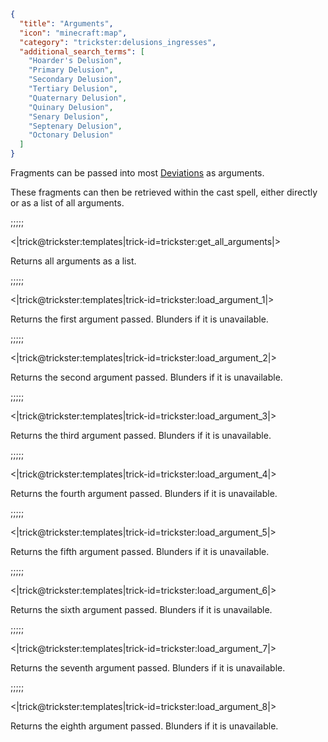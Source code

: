 ```json
{
  "title": "Arguments",
  "icon": "minecraft:map",
  "category": "trickster:delusions_ingresses",
  "additional_search_terms": [
    "Hoarder's Delusion",
    "Primary Delusion",
    "Secondary Delusion",
    "Tertiary Delusion",
    "Quaternary Delusion",
    "Quinary Delusion",
    "Senary Delusion",
    "Septenary Delusion",
    "Octonary Delusion"
  ]
}
```

Fragments can be passed into most [Deviations](^trickster:tricks/functions) as arguments.


These fragments can then be retrieved within the cast spell, either directly or as a list of all arguments.

;;;;;

<|trick@trickster:templates|trick-id=trickster:get_all_arguments|>

Returns all arguments as a list.

;;;;;

<|trick@trickster:templates|trick-id=trickster:load_argument_1|>

Returns the first argument passed. Blunders if it is unavailable.

;;;;;

<|trick@trickster:templates|trick-id=trickster:load_argument_2|>

Returns the second argument passed. Blunders if it is unavailable.

;;;;;

<|trick@trickster:templates|trick-id=trickster:load_argument_3|>

Returns the third argument passed. Blunders if it is unavailable.

;;;;;

<|trick@trickster:templates|trick-id=trickster:load_argument_4|>

Returns the fourth argument passed. Blunders if it is unavailable.

;;;;;

<|trick@trickster:templates|trick-id=trickster:load_argument_5|>

Returns the fifth argument passed. Blunders if it is unavailable.

;;;;;

<|trick@trickster:templates|trick-id=trickster:load_argument_6|>

Returns the sixth argument passed. Blunders if it is unavailable.

;;;;;

<|trick@trickster:templates|trick-id=trickster:load_argument_7|>

Returns the seventh argument passed. Blunders if it is unavailable.

;;;;;

<|trick@trickster:templates|trick-id=trickster:load_argument_8|>

Returns the eighth argument passed. Blunders if it is unavailable.
